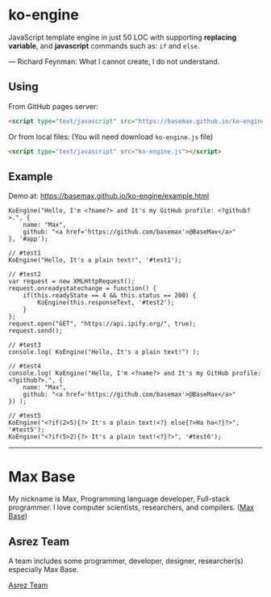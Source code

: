 # ko-engine

JavaScript template engine in just 50 LOC with supporting **replacing variable**, and **javascript** commands such as: `if` and `else`.

— Richard Feynman: What I cannot create, I do not understand. 

## Using

From GitHub pages server:

```html
<script type="text/javascript" src="https://basemax.github.io/ko-engine/source/ko-engine.js"></script>
```

Or from local files: (You will need download `ko-engine.js` file)

```html
<script type="text/javascript" src="ko-engine.js"></script>
```

## Example

Demo at: https://basemax.github.io/ko-engine/example.html

```
KoEngine("Hello, I'm <?name?> and It's my GitHub profile: <?github?>.", {
    name: "Max",
    github: "<a href='https://github.com/basemax'>@BaseMax</a>"
}, '#app');

// #test1
KoEngine("Hello, It's a plain text!", '#test1');

// #test2
var request = new XMLHttpRequest();
request.onreadystatechange = function() {
    if(this.readyState == 4 && this.status == 200) {
        KoEngine(this.responseText, '#test2');
    }
};
request.open("GET", "https://api.ipify.org/", true);
request.send();

// #test3
console.log( KoEngine("Hello, It's a plain text!") );

// #test4
console.log( KoEngine("Hello, I'm <?name?> and It's my GitHub profile: <?github?>.", {
    name: "Max",
    github: "<a href='https://github.com/basemax'>@BaseMax</a>"
}) );

// #test5
KoEngine("<?if(2>5){?> It's a plain text!<?} else{?>Ha ha<?}?>", '#test5');
KoEngine("<?if(5>2){?> It's a plain text!<?}?>", '#test6');
```

---------

# Max Base

My nickname is Max, Programming language developer, Full-stack programmer. I love computer scientists, researchers, and compilers. ([Max Base](https://maxbase.org/))

## Asrez Team

A team includes some programmer, developer, designer, researcher(s) especially Max Base.

[Asrez Team](https://www.asrez.com/)

